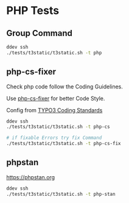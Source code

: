 # PHP Tests

## Group Command

```bash
ddev ssh
./tests/t3static/t3static.sh -t php
```

## php-cs-fixer

Check php code follow the Coding Guidelines.

Use [php-cs-fixer](https://github.com/PHP-CS-Fixer/PHP-CS-Fixer) for better Code Style.

Config from [TYPO3 Coding Standards](https://github.com/TYPO3/coding-standards)

```bash
ddev ssh
./tests/t3static/t3static.sh -t php-cs

# if fixable Errors try fix Command
./tests/t3static/t3static.sh -t php-cs-fix

```

## phpstan

https://phpstan.org

```bash
ddev ssh
./tests/t3static/t3static.sh -t php-stan
```
